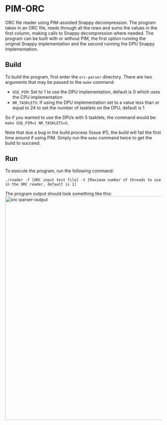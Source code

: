 # PIM-ORC
ORC file reader using PIM-assisted Snappy decompression. The program takes in an ORC file, reads through all the rows and sums the values in the first column, making calls to Snappy decompression where needed. The program can be built with or without PIM, the first option running the original Snappy implementation and the second running the DPU Snappy implementation.

## Build
To build the program, first enter the `orc-parser` directory. There are two arguments that may be passed to the `make` command:
* `USE_PIM`: Set to 1 to use the DPU implementation, default is 0 which uses the CPU implementation
* `NR_TASKLETS`: If using the DPU implementation set to a value less than or equal to 24 to set the number of tasklets on the DPU, default is 1

So if you wanted to use the DPUs with 5 tasklets, the command would be: `make USE_PIM=1 NR_TASKLETS=5`.

Note that due a bug in the build process (Issue #1), the build will fail the first time around if using PIM. Simply run the `make` command twice to get the build to succeed. 

## Run
To execute the program, run the following command:
```
./reader -f [ORC input test file] -t [Maximum number of threads to use in the ORC reader, default is 1]
```
The program output should look something like this:
<img width="717" alt="orc-parser-output" src="https://user-images.githubusercontent.com/25714353/103724599-90008880-4f89-11eb-936a-2e2ed499f5e2.png">
